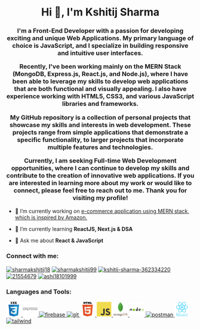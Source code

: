 <h1 align="center">Hi 👋, I'm Kshitij Sharma</h1>
<h3 align="center">I'm a Front-End Developer with a passion for developing exciting and unique Web Applications. My primary language of choice is JavaScript, and I specialize in building responsive and intuitive user interfaces.

Recently, I've been working mainly on the MERN Stack (MongoDB, Express.js, React.js, and Node.js), where I have been able to leverage my skills to develop web applications that are both functional and visually appealing. I also have experience working with HTML5, CSS3, and various JavaScript libraries and frameworks.

My GitHub repository is a collection of personal projects that showcase my skills and interests in web development. These projects range from simple applications that demonstrate a specific functionality, to larger projects that incorporate multiple features and technologies.

Currently, I am seeking Full-time Web Development opportunities, where I can continue to develop my skills and contribute to the creation of innovative web applications. If you are interested in learning more about my work or would like to connect, please feel free to reach out to me. Thank you for visiting my profile!</h3>

- 🔭 I’m currently working on [e-commerce application using MERN stack, which is inspired by Amazon.](https://github.com/KshitijSharma18/InstantShop.git)

- 🌱 I’m currently learning **ReactJS, Next.js & DSA**

- 💬 Ask me about **React & JavaScript**

<h3 align="left">Connect with me:</h3>
<p align="left">
<a href="https://dev.to/sharmakshitij18" target="blank"><img align="center" src="https://raw.githubusercontent.com/rahuldkjain/github-profile-readme-generator/master/src/images/icons/Social/devto.svg" alt="sharmakshitij18" height="30" width="40" /></a>
<a href="https://twitter.com/sharmakshitij99" target="blank"><img align="center" src="https://raw.githubusercontent.com/rahuldkjain/github-profile-readme-generator/master/src/images/icons/Social/twitter.svg" alt="sharmakshitij99" height="30" width="40" /></a>
<a href="https://linkedin.com/in/kshitij-sharma-362334220" target="blank"><img align="center" src="https://raw.githubusercontent.com/rahuldkjain/github-profile-readme-generator/master/src/images/icons/Social/linked-in-alt.svg" alt="kshitij-sharma-362334220" height="30" width="40" /></a>
<a href="https://stackoverflow.com/users/21554679" target="blank"><img align="center" src="https://raw.githubusercontent.com/rahuldkjain/github-profile-readme-generator/master/src/images/icons/Social/stack-overflow.svg" alt="21554679" height="30" width="40" /></a>
<a href="https://codesandbox.com/ashi18101999" target="blank"><img align="center" src="https://raw.githubusercontent.com/rahuldkjain/github-profile-readme-generator/master/src/images/icons/Social/codesandbox.svg" alt="ashi18101999" height="30" width="40" /></a>
</p>

<h3 align="left">Languages and Tools:</h3>
<p align="left"> <a href="https://www.w3schools.com/css/" target="_blank" rel="noreferrer"> <img src="https://raw.githubusercontent.com/devicons/devicon/master/icons/css3/css3-original-wordmark.svg" alt="css3" width="40" height="40"/> </a> <a href="https://expressjs.com" target="_blank" rel="noreferrer"> <img src="https://raw.githubusercontent.com/devicons/devicon/master/icons/express/express-original-wordmark.svg" alt="express" width="40" height="40"/> </a> <a href="https://firebase.google.com/" target="_blank" rel="noreferrer"> <img src="https://www.vectorlogo.zone/logos/firebase/firebase-icon.svg" alt="firebase" width="40" height="40"/> </a> <a href="https://git-scm.com/" target="_blank" rel="noreferrer"> <img src="https://www.vectorlogo.zone/logos/git-scm/git-scm-icon.svg" alt="git" width="40" height="40"/> </a> <a href="https://www.w3.org/html/" target="_blank" rel="noreferrer"> <img src="https://raw.githubusercontent.com/devicons/devicon/master/icons/html5/html5-original-wordmark.svg" alt="html5" width="40" height="40"/> </a> <a href="https://developer.mozilla.org/en-US/docs/Web/JavaScript" target="_blank" rel="noreferrer"> <img src="https://raw.githubusercontent.com/devicons/devicon/master/icons/javascript/javascript-original.svg" alt="javascript" width="40" height="40"/> </a> <a href="https://www.mongodb.com/" target="_blank" rel="noreferrer"> <img src="https://raw.githubusercontent.com/devicons/devicon/master/icons/mongodb/mongodb-original-wordmark.svg" alt="mongodb" width="40" height="40"/> </a> <a href="https://nodejs.org" target="_blank" rel="noreferrer"> <img src="https://raw.githubusercontent.com/devicons/devicon/master/icons/nodejs/nodejs-original-wordmark.svg" alt="nodejs" width="40" height="40"/> </a> <a href="https://postman.com" target="_blank" rel="noreferrer"> <img src="https://www.vectorlogo.zone/logos/getpostman/getpostman-icon.svg" alt="postman" width="40" height="40"/> </a> <a href="https://reactjs.org/" target="_blank" rel="noreferrer"> <img src="https://raw.githubusercontent.com/devicons/devicon/master/icons/react/react-original-wordmark.svg" alt="react" width="40" height="40"/> </a> <a href="https://tailwindcss.com/" target="_blank" rel="noreferrer"> <img src="https://www.vectorlogo.zone/logos/tailwindcss/tailwindcss-icon.svg" alt="tailwind" width="40" height="40"/> </a> </p>
